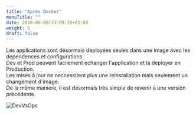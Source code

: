 ```yaml
---
title: "Après Docker"
menuTitle: ""
date: 2020-06-08T23:09:18+02:00
weight: 5
draft: false
---
```


Les applications sont désormais deployées seules dans une image avec les dependences et configurations.  
Dev et Prod peuvent facilement echanger l'application et la deployer en Production.  
Les mises à jour ne neccessitent plus une reinstallation mais seulement un changement d'image.  
De la même maniere, il est désormais très simple de revenir à une version précédente.



![DevVsOps](/images/meme_docker_is_born.jpg?featherlight=false&width=25pc)
